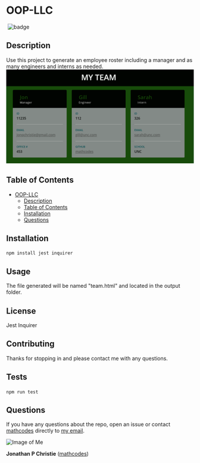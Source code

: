 
# OOP-LLC
​
![badge](https://img.shields.io/badge/License-None-orange)
​
## Description
Use this project to generate an employee roster including a manager and as many engineers and interns as needed.
​
![badge](Assets\OOPLLC.png)

## Table of Contents
- [OOP-LLC](#oop-llc)
  - [Description](#description)
  - [Table of Contents](#table-of-contents)
  - [Installation](#installation)
  - [Questions](#questions)
 
## Installation
``` npm install jest inquirer ``` 
​
## Usage
The file generated will be named "team.html" and located in the output folder. 
​
## License
Jest
Inquirer
​
## Contributing
Thanks for stopping in and please contact me with any questions.
​
## Tests
``` npm run test ```
​
## Questions
If you have any questions about the repo, open an issue or contact [mathcodes](https://github.com/mathcodes) directly to <a href="mailto:jonpchristie@gmail.com">my email</a>.



![Image of Me](https://avatars0.githubusercontent.com/u/17928947?v=4)

__Jonathan P Christie__ ([mathcodes](https://github.com/mathcodes))
